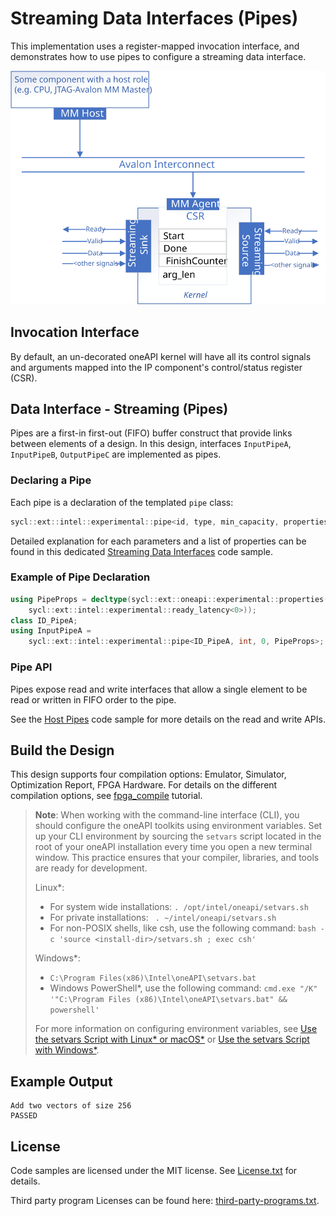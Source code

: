 # Streaming Data Interfaces (Pipes)
This implementation uses a register-mapped invocation interface, and demonstrates how to use pipes to configure a streaming data interface.

![](../assets/agent_n_pipe.svg)

## Invocation Interface
By default, an un-decorated oneAPI kernel will have all its control signals and arguments mapped into the IP component's control/status register (CSR).

## Data Interface - Streaming (Pipes)
Pipes are a first-in first-out (FIFO) buffer construct that provide links between elements of a design. In this design, interfaces `InputPipeA`, `InputPipeB`, `OutputPipeC` are implemented as  pipes.

### Declaring a Pipe
Each pipe is a declaration of the templated `pipe` class:
```cpp
sycl::ext::intel::experimental::pipe<id, type, min_capacity, properties>;
```
Detailed explanation for each parameters and a list of properties can be found in this dedicated [Streaming Data Interfaces](DirectProgramming/C++SYCL_FPGA/Tutorials/Features/ip_authoring_interfaces/streaming_data_interfaces) code sample.

### Example of Pipe Declaration
```cpp
using PipeProps = decltype(sycl::ext::oneapi::experimental::properties(
    sycl::ext::intel::experimental::ready_latency<0>));
class ID_PipeA;
using InputPipeA =
    sycl::ext::intel::experimental::pipe<ID_PipeA, int, 0, PipeProps>;
```

### Pipe API
Pipes expose read and write interfaces that allow a single element to be read or written in FIFO order to the pipe.

See the [Host Pipes](https://github.com/oneapi-src/oneAPI-samples/tree/master/DirectProgramming/C%2B%2BSYCL_FPGA/Tutorials/Features/experimental/hostpipes) code sample for more details on the read and write APIs.

## Build the Design
This design supports four compilation options: Emulator, Simulator, Optimization Report, FPGA Hardware. For details on the different compilation options, see [fpga_compile](https://github.com/oneapi-src/oneAPI-samples/tree/master/DirectProgramming/C%2B%2BSYCL_FPGA/Tutorials/GettingStarted/fpga_compile) tutorial.

> **Note**: When working with the command-line interface (CLI), you should configure the oneAPI toolkits using environment variables. 
> Set up your CLI environment by sourcing the `setvars` script located in the root of your oneAPI installation every time you open a new terminal window. 
> This practice ensures that your compiler, libraries, and tools are ready for development.
>
> Linux*:
> - For system wide installations: `. /opt/intel/oneapi/setvars.sh`
> - For private installations: ` . ~/intel/oneapi/setvars.sh`
> - For non-POSIX shells, like csh, use the following command: `bash -c 'source <install-dir>/setvars.sh ; exec csh'`
>
> Windows*:
> - `C:\Program Files(x86)\Intel\oneAPI\setvars.bat`
> - Windows PowerShell*, use the following command: `cmd.exe "/K" '"C:\Program Files (x86)\Intel\oneAPI\setvars.bat" && powershell'`
>
> For more information on configuring environment variables, see [Use the setvars Script with Linux* or macOS*](https://www.intel.com/content/www/us/en/develop/documentation/oneapi-programming-guide/top/oneapi-development-environment-setup/use-the-setvars-script-with-linux-or-macos.html) or [Use the setvars Script with Windows*](https://www.intel.com/content/www/us/en/develop/documentation/oneapi-programming-guide/top/oneapi-development-environment-setup/use-the-setvars-script-with-windows.html).

## Example Output

```
Add two vectors of size 256
PASSED
```

## License
Code samples are licensed under the MIT license. See
[License.txt](https://github.com/oneapi-src/oneAPI-samples/blob/master/License.txt) for details.

Third party program Licenses can be found here: [third-party-programs.txt](https://github.com/oneapi-src/oneAPI-samples/blob/master/third-party-programs.txt).